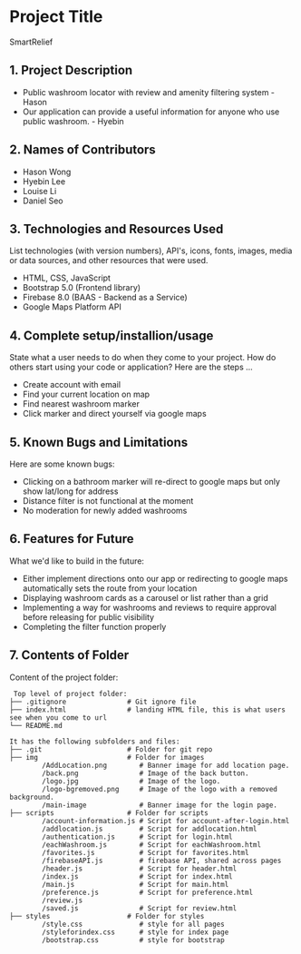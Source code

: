 # Project Title
SmartRelief

## 1. Project Description
* Public washroom locator with review and amenity filtering system - Hason 
* Our application can provide a useful information for anyone who use public washroom. - Hyebin

## 2. Names of Contributors
* Hason Wong
* Hyebin Lee
* Louise Li
* Daniel Seo 
	
## 3. Technologies and Resources Used
List technologies (with version numbers), API's, icons, fonts, images, media or data sources, and other resources that were used.
* HTML, CSS, JavaScript
* Bootstrap 5.0 (Frontend library)
* Firebase 8.0 (BAAS - Backend as a Service)
* Google Maps Platform API

## 4. Complete setup/installion/usage
State what a user needs to do when they come to your project.  How do others start using your code or application?
Here are the steps ...
* Create account with email
* Find your current location on map
* Find nearest washroom marker
* Click marker and direct yourself via google maps

## 5. Known Bugs and Limitations
Here are some known bugs:
* Clicking on a bathroom marker will re-direct to google maps but only show lat/long for address
* Distance filter is not functional at the moment
* No moderation for newly added washrooms

## 6. Features for Future
What we'd like to build in the future:
* Either implement directions onto our app or redirecting to google maps automatically sets the route from your location
* Displaying washroom cards as a carousel or list rather than a grid
* Implementing a way for washrooms and reviews to require approval before releasing for public visibility
* Completing the filter function properly
	
## 7. Contents of Folder
Content of the project folder:

```
 Top level of project folder: 
├── .gitignore               # Git ignore file
├── index.html               # landing HTML file, this is what users see when you come to url
└── README.md

It has the following subfolders and files:
├── .git                     # Folder for git repo
├── img                      # Folder for images
        /AddLocation.png        # Banner image for add location page.
        /back.png               # Image of the back button.
        /logo.jpg               # Image of the logo.
        /logo-bgremoved.png     # Image of the logo with a removed background.
        /main-image             # Banner image for the login page.
├── scripts                  # Folder for scripts
        /account-information.js # Script for account-after-login.html
        /addlocation.js         # Script for addlocation.html
        /authentication.js      # Script for login.html
        /eachWashroom.js        # Script for eachWashroom.html
        /favorites.js           # Script for favorites.html
        /firebaseAPI.js         # firebase API, shared across pages
        /header.js              # Script for header.html
        /index.js               # Script for index.html
        /main.js                # Script for main.html
        /preference.js          # Script for preference.html
        /review.js  
        /saved.js               # Script for review.html
├── styles                   # Folder for styles
        /style.css              # style for all pages
        /styleforindex.css      # style for index page
        /bootstrap.css          # style for bootstrap


```


